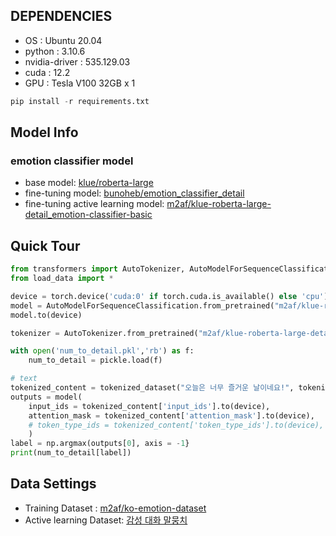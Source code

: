 ## DEPENDENCIES
- OS : Ubuntu 20.04
- python : 3.10.6
- nvidia-driver : 535.129.03
- cuda : 12.2
- GPU : Tesla V100 32GB x 1
```python
pip install -r requirements.txt
```

## Model Info
### emotion classifier model
- base model: [klue/roberta-large](https://huggingface.co/klue/roberta-large)
- fine-tuning model: [bunoheb/emotion_classifier_detail](https://huggingface.co/bunoheb/emotion_classifier_detail)
- fine-tuning active learning model: [m2af/klue-roberta-large-detail_emotion-classifier-basic](https://huggingface.co/m2af/klue-roberta-large-detail_emotion-classifier-basic)

## Quick Tour
```python
from transformers import AutoTokenizer, AutoModelForSequenceClassification
from load_data import *

device = torch.device('cuda:0' if torch.cuda.is_available() else 'cpu')
model = AutoModelForSequenceClassification.from_pretrained("m2af/klue-roberta-large-detail_emotion-classifier-basic")
model.to(device)

tokenizer = AutoTokenizer.from_pretrained("m2af/klue-roberta-large-detail_emotion-classifier-basic")

with open('num_to_detail.pkl','rb') as f:
    num_to_detail = pickle.load(f)

# text
tokenized_content = tokenized_dataset("오늘은 너무 즐거운 날이네요!", tokenizer)
outputs = model(
    input_ids = tokenized_content['input_ids'].to(device),
    attention_mask = tokenized_content['attention_mask'].to(device),
    # token_type_ids = tokenized_content['token_type_ids'].to(device),
    )
label = np.argmax(outputs[0], axis = -1}
print(num_to_detail[label])
```

## Data Settings
- Training Dataset : [m2af/ko-emotion-dataset](https://huggingface.co/datasets/m2af/ko-emotion-dataset)
- Active learning Dataset: [감성 대화 말뭉치](https://www.aihub.or.kr/aihubdata/data/view.do?currMenu=115&topMenu=100&dataSetSn=86)


